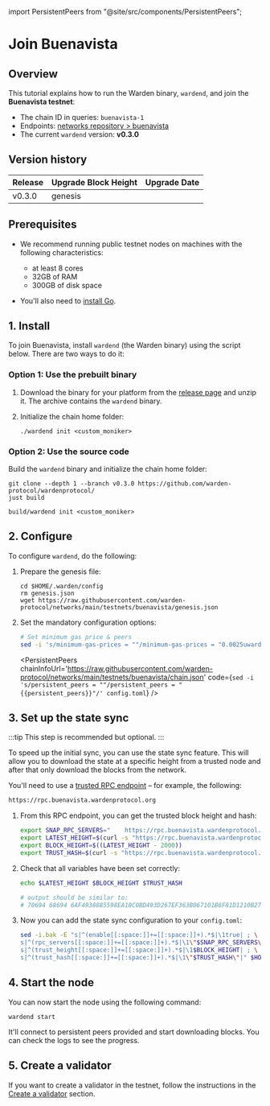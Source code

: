 ﻿---
sidebar_position: 1
---

import PersistentPeers from "@site/src/components/PersistentPeers";

# Join Buenavista

## Overview

This tutorial explains how to run the Warden binary, `wardend`, and join the **Buenavista testnet**:

- The chain ID in queries: `buenavista-1`
- Endpoints: [networks repository > buenavista](https://github.com/warden-protocol/networks/tree/main/testnets/buenavista)
- The current `wardend` version: **v0.3.0**

## Version history

| Release | Upgrade Block Height | Upgrade Date |
| ------- | -------------------- | ------------ |
| v0.3.0  | genesis              |              |

## Prerequisites

- We recommend running public testnet nodes on machines with the following characteristics:
    - at least 8 cores
    - 32GB of RAM
    - 300GB of disk space

- You'll also need to [install Go](https://golang.org/doc/install).

## 1. Install

To join Buenavista, install `wardend` (the Warden binary) using the script below. There are two ways to do it:

### Option 1: Use the prebuilt binary

1. Download the binary for your platform from the [release page](https://github.com/warden-protocol/wardenprotocol/releases/tag/v0.3.0) and unzip it. The archive contains the `wardend` binary.

2. Initialize the chain home folder:

    ```
    ./wardend init <custom_moniker>
    ```

### Option 2: Use the source code

Build the `wardend` binary and initialize the chain home folder:

```
git clone --depth 1 --branch v0.3.0 https://github.com/warden-protocol/wardenprotocol/
just build

build/wardend init <custom_moniker>
```

## 2. Configure

To configure `wardend`, do the following:

1. Prepare the genesis file:

    ```
    cd $HOME/.warden/config
    rm genesis.json
    wget https://raw.githubusercontent.com/warden-protocol/networks/main/testnets/buenavista/genesis.json
    ```

2. Set the mandatory configuration options:
    
    ```bash
    # Set minimum gas price & peers
    sed -i 's/minimum-gas-prices = ""/minimum-gas-prices = "0.0025uward"/' app.toml
    ```

    <PersistentPeers
        chainInfoUrl='https://raw.githubusercontent.com/warden-protocol/networks/main/testnets/buenavista/chain.json'
        code={`sed -i 's/persistent_peers = ""/persistent_peers = "{{persistent_peers}}"/' config.toml`} />

## 3. Set up the state sync

:::tip
This step is recommended but optional.
:::

To speed up the initial sync, you can use the state sync feature. This will allow you to download the state at a specific height from a trusted node and after that only download the blocks from the network.

You'll need to use a [trusted RPC endpoint](https://github.com/warden-protocol/networks/blob/main/testnets/buenavista/chain.json) – for example, the following:

```cmd
https://rpc.buenavista.wardenprotocol.org
```

1. From this RPC endpoint, you can get the trusted block height and hash:
    
    ```bash
    export SNAP_RPC_SERVERS="    https://rpc.buenavista.wardenprotocol.org:443,https://rpc.buenavista.wardenprotocol.org:443    "
    export LATEST_HEIGHT=$(curl -s "https://rpc.buenavista.wardenprotocol.org/block" | jq -r     .result.block.header.height)
    export BLOCK_HEIGHT=$((LATEST_HEIGHT - 2000))
    export TRUST_HASH=$(curl -s "https://rpc.buenavista.wardenprotocol.org/block?height=$    BLOCK_HEIGHT" | jq -r .result.block_id.hash)
    ```

2. Check that all variables have been set correctly:
    
    ```bash
    echo $LATEST_HEIGHT $BLOCK_HEIGHT $TRUST_HASH
    
    # output should be similar to:
    # 70694 68694 6AF4938885598EA10C0BD493D267EF363B067101B6F81D1210B27EBE0B32FA2A
    ```

3. Now you can add the state sync configuration to your `config.toml`:

    ```bash
    sed -i.bak -E "s|^(enable[[:space:]]+=[[:space:]]+).*$|\1true| ; \
    s|^(rpc_servers[[:space:]]+=[[:space:]]+).*$|\1\"$SNAP_RPC_SERVERS\"| ; \
    s|^(trust_height[[:space:]]+=[[:space:]]+).*$|\1$BLOCK_HEIGHT| ; \
    s|^(trust_hash[[:space:]]+=[[:space:]]+).*$|\1\"$TRUST_HASH\"|" $HOME/.warden/config/config.toml
    ```

## 4. Start the node

You can now start the node using the following command:

```
wardend start
```

It'll connect to persistent peers provided and start downloading blocks. You can check the logs to see the progress.

## 5. Create a validator

If you want to create a validator in the testnet, follow the instructions in the [Create a validator](/operate-a-node/create-a-validator) section.
